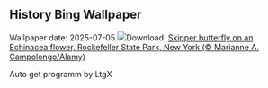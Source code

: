 ## History Bing Wallpaper
Wallpaper date: 2025-07-05
![](https://www.bing.com/th?id=OHR.EchinaceaButterfly_EN-CA7402334180_UHD.jpg&w=1000)Download: [Skipper butterfly on an Echinacea flower, Rockefeller State Park, New York (© Marianne A. Campolongo/Alamy)](https://www.bing.com/th?id=OHR.EchinaceaButterfly_EN-CA7402334180_UHD.jpg)

Auto get programm by LtgX
